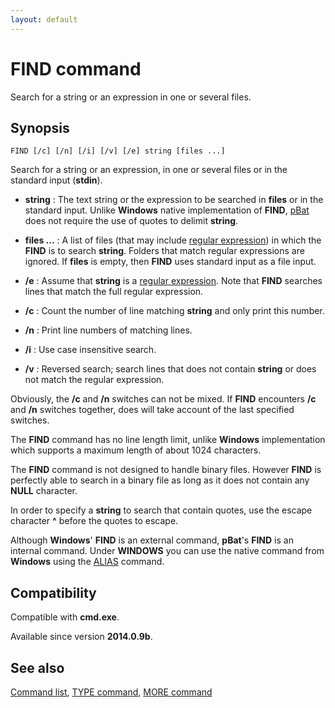 ```yaml
---
layout: default
---
```

# FIND command #

Search for a string or an expression in one or several files.

## Synopsis ##

    FIND [/c] [/n] [/i] [/v] [/e] string [files ...]

Search for a string or an expression, in one or several files or in the 
standard input \(**stdin**\).

* **string** : The text string or the expression to be searched in **files** 
  or in the standard input. Unlike **Windows** native implementation of 
  **FIND**, [pBat](pbat) does not require the use of quotes to delimit 
  **string**.

* **files ...** : A list of files \(that may include [regular 
  expression](spec/regexp)\) in which the **FIND** is to search **string**. 
  Folders that match regular expressions are ignored. If **files** is empty, 
  then **FIND** uses standard input as a file input.

* **/e** : Assume that **string** is a [regular expression](spec/regexp). Note 
  that **FIND** searches lines that match the full regular expression.

* **/c** : Count the number of line matching **string** and only print this 
  number.

* **/n** : Print line numbers of matching lines.

* **/i** : Use case insensitive search.

* **/v** : Reversed search; search lines that does not contain **string** or 
  does not match the regular expression.

Obviously, the **/c** and **/n** switches can not be mixed. If **FIND** 
encounters **/c** and **/n** switches together, does will take account of the 
last specified switches.

The **FIND** command has no line length limit, unlike **Windows** 
implementation which supports a maximum length of about 1024 characters.

The **FIND** command is not designed to handle binary files. However **FIND** 
is perfectly able to search in a binary file as long as it does not contain 
any **NULL** character.

In order to specify a **string** to search that contain quotes, use the escape 
character **^** before the quotes to escape.

Although **Windows**' **FIND** is an external command, **pBat**'s **FIND** is 
an internal command. Under **WINDOWS** you can use the native command from 
**Windows** using the [ALIAS](alias) command.

## Compatibility ##

Compatible with **cmd.exe**.

Available since version **2014.0.9b**.

## See also ##

[Command list](commands), [TYPE command](type), [MORE command](more)

